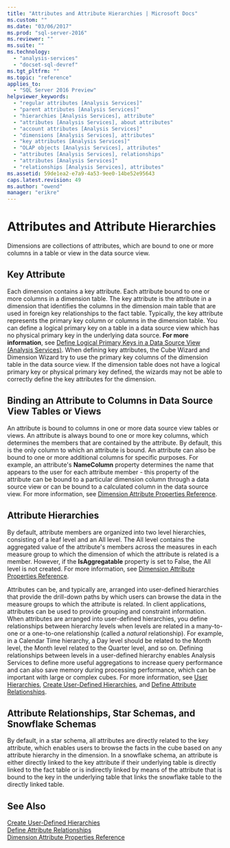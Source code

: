 ```yaml
---
title: "Attributes and Attribute Hierarchies | Microsoft Docs"
ms.custom: ""
ms.date: "03/06/2017"
ms.prod: "sql-server-2016"
ms.reviewer: ""
ms.suite: ""
ms.technology: 
  - "analysis-services"
  - "docset-sql-devref"
ms.tgt_pltfrm: ""
ms.topic: "reference"
applies_to: 
  - "SQL Server 2016 Preview"
helpviewer_keywords: 
  - "regular attributes [Analysis Services]"
  - "parent attributes [Analysis Services]"
  - "hierarchies [Analysis Services], attribute"
  - "attributes [Analysis Services], about attributes"
  - "account attributes [Analysis Services]"
  - "dimensions [Analysis Services], attributes"
  - "key attributes [Analysis Services]"
  - "OLAP objects [Analysis Services], attributes"
  - "attributes [Analysis Services], relationships"
  - "attributes [Analysis Services]"
  - "relationships [Analysis Services], attributes"
ms.assetid: 59de1ea2-e7a9-4a53-9ee0-14be52e95643
caps.latest.revision: 49
ms.author: "owend"
manager: "erikre"
---
```

# Attributes and Attribute Hierarchies
  Dimensions are collections of attributes, which are bound to one or more columns in a table or view in the data source view.  
  
## Key Attribute  
 Each dimension contains a key attribute. Each attribute bound to one or more columns in a dimension table. The key attribute is the attribute in a dimension that identifies the columns in the dimension main table that are used in foreign key relationships to the fact table. Typically, the key attribute represents the primary key column or columns in the dimension table. You can define a logical primary key on a table in a data source view which has no physical primary key in the underlying data source. **For more information**, see [Define Logical Primary Keys in a Data Source View &#40;Analysis Services&#41;](../../analysis-services/multidimensional-models/define-logical-primary-keys-in-a-data-source-view-analysis-services.md). When defining key attributes, the Cube Wizard and Dimension Wizard try to use the primary key columns of the dimension table in the data source view. If the dimension table does not have a logical primary key or physical primary key defined, the wizards may not be able to correctly define the key attributes for the dimension.  
  
## Binding an Attribute to Columns in Data Source View Tables or Views  
 An attribute is bound to columns in one or more data source view tables or views. An attribute is always bound to one or more key columns, which determines the members that are contained by the attribute. By default, this is the only column to which an attribute is bound. An attribute can also be bound to one or more additional columns for specific purposes. For example, an attribute's **NameColumn** property determines the name that appears to the user for each attribute member - this property of the attribute can be bound to a particular dimension column through a data source view or can be bound to a calculated column in the data source view. For more information, see [Dimension Attribute Properties Reference](../../analysis-services/multidimensional-models/dimension-attribute-properties-reference.md).  
  
## Attribute Hierarchies  
 By default, attribute members are organized into two level hierarchies, consisting of a leaf level and an All level. The All level contains the aggregated value of the attribute's members across the measures in each measure group to which the dimension of which the attribute is related is a member. However, if the **IsAggregatable** property is set to False, the All level is not created. For more information, see [Dimension Attribute Properties Reference](../../analysis-services/multidimensional-models/dimension-attribute-properties-reference.md).  
  
 Attributes can be, and typically are, arranged into user-defined hierarchies that provide the drill-down paths by which users can browse the data in the measure groups to which the attribute is related. In client applications, attributes can be used to provide grouping and constraint information. When attributes are arranged into user-defined hierarchies, you define relationships between hierarchy levels when levels are related in a many-to-one or a one-to-one relationship (called a *natural* relationship). For example, in a Calendar Time hierarchy, a Day level should be related to the Month level, the Month level related to the Quarter level, and so on. Defining relationships between levels in a user-defined hierarchy enables Analysis Services to define more useful aggregations to increase query performance and can also save memory during processing performance, which can be important with large or complex cubes. For more information, see [User Hierarchies](../../analysis-services/multidimensional-models-olap-logical-dimension-objects/user-hierarchies.md), [Create User-Defined Hierarchies](../Topic/Create%20User-Defined%20Hierarchies.md), and [Define Attribute Relationships](../Topic/Define%20Attribute%20Relationships.md).  
  
## Attribute Relationships, Star Schemas, and Snowflake Schemas  
 By default, in a star schema, all attributes are directly related to the key attribute, which enables users to browse the facts in the cube based on any attribute hierarchy in the dimension. In a snowflake schema, an attribute is either directly linked to the key attribute if their underlying table is directly linked to the fact table or is indirectly linked by means of the attribute that is bound to the key in the underlying table that links the snowflake table to the directly linked table.  
  
## See Also  
 [Create User-Defined Hierarchies](../Topic/Create%20User-Defined%20Hierarchies.md)   
 [Define Attribute Relationships](../Topic/Define%20Attribute%20Relationships.md)   
 [Dimension Attribute Properties Reference](../../analysis-services/multidimensional-models/dimension-attribute-properties-reference.md)  
  
  